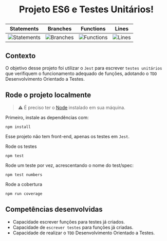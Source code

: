 # <p align="center">Projeto ES6 e Testes Unitários!</p>

<div align="center">
  
| Statements                  | Branches                | Functions                 | Lines                |
| --------------------------- | ----------------------- | ------------------------- | -------------------- |
| ![Statements](https://img.shields.io/badge/Coverage-100%25-brightgreen.svg) | ![Branches](https://img.shields.io/badge/Coverage-92.85%25-brightgreen.svg) | ![Functions](https://img.shields.io/badge/Coverage-100%25-brightgreen.svg) | ![Lines](https://img.shields.io/badge/Coverage-100%25-brightgreen.svg)    |

</div>

## Contexto

O objetivo desse projeto foi utilizar o `Jest` para escrever `testes unitários` que verifiquem o funcionamento adequado de funções, adotando o `TDD` Desenvolvimento Orientado a Testes.

## Rode o projeto localmente

>⚠️ É preciso ter o [Node](https://nodejs.org/en) instalado em sua máquina.

Primeiro, instale as dependências com:

```SHELL
npm install
```

Esse projeto não tem front-end, apenas os testes em `Jest`.

Rode os testes

```SHELL
npm test
```

Rode um teste por vez, acrescentando o nome do test/spec:

```SHELL
npm test numbers
```

Rode a cobertura

```SHELL
npm run coverage
```


## Competências desenvolvidas

- Capacidade escrever funções para testes já criados.
- Capacidade de `escrever testes` para funções já criadas.
- Capacidade de realizar o `TDD` Desenvolvimento Orientado a Testes.
